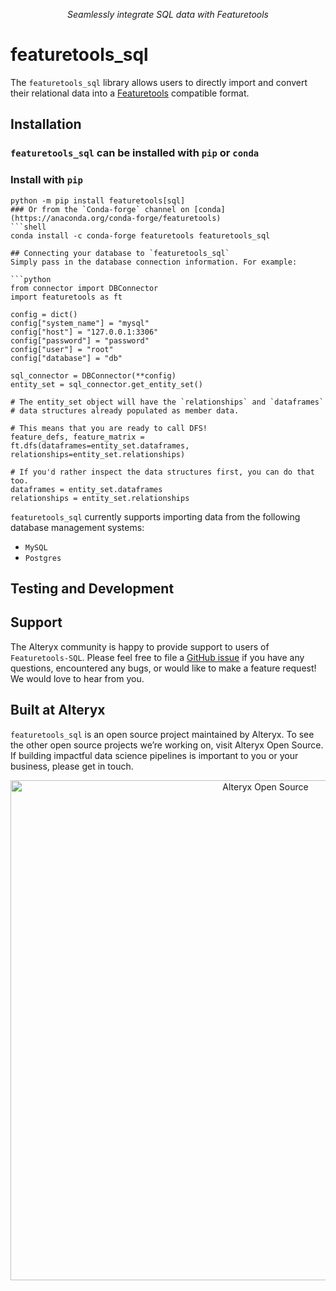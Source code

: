 <p align="center">
<i>Seamlessly integrate SQL data with Featuretools</i>
</p>

# featuretools_sql 
The `featuretools_sql` library allows users to directly import and convert their relational data into a 
[Featuretools](https://github.com/Featuretools/featuretools) compatible format. 

## Installation 
### `featuretools_sql` can be installed with `pip` or `conda`
### Install with `pip` 
```shell
python -m pip install featuretools[sql]
### Or from the `Conda-forge` channel on [conda](https://anaconda.org/conda-forge/featuretools) 
```shell
conda install -c conda-forge featuretools featuretools_sql

## Connecting your database to `featuretools_sql` 
Simply pass in the database connection information. For example:

```python
from connector import DBConnector
import featuretools as ft 

config = dict()
config["system_name"] = "mysql"
config["host"] = "127.0.0.1:3306"
config["password"] = "password"
config["user"] = "root"
config["database"] = "db"

sql_connector = DBConnector(**config) 
entity_set = sql_connector.get_entity_set()

# The entity_set object will have the `relationships` and `dataframes` 
# data structures already populated as member data.

# This means that you are ready to call DFS!
feature_defs, feature_matrix = ft.dfs(dataframes=entity_set.dataframes, relationships=entity_set.relationships)

# If you'd rather inspect the data structures first, you can do that too. 
dataframes = entity_set.dataframes 
relationships = entity_set.relationships 
```

`featuretools_sql` currently supports importing data from the following database management systems: 
  - `MySQL` 
  - `Postgres`

## Testing and Development 


## Support 
The Alteryx community is happy to provide support to users of `Featuretools-SQL`.
Please feel free to file a [GitHub issue](https://github.com/alteryx/featuretools_sql/issues) if you have any questions, encountered any bugs, or
would like to make a feature request! We would love to hear from you.


## Built at Alteryx
`featuretools_sql` is an open source project maintained by Alteryx. To see the other open source projects we’re working on, visit Alteryx Open Source. If building impactful data science pipelines is important to you or your business, please get in touch.

<p align="center">
  <a href="https://www.alteryx.com/open-source">
    <img src="https://alteryx-oss-web-images.s3.amazonaws.com/OpenSource_Logo-01.png" alt="Alteryx Open Source" width="800"/>
  </a>
</p>

